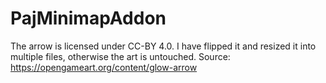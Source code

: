 # PajMinimapAddon

The arrow is licensed under CC-BY 4.0. I have flipped it and resized it into multiple files, otherwise the art is untouched.
Source: https://opengameart.org/content/glow-arrow
